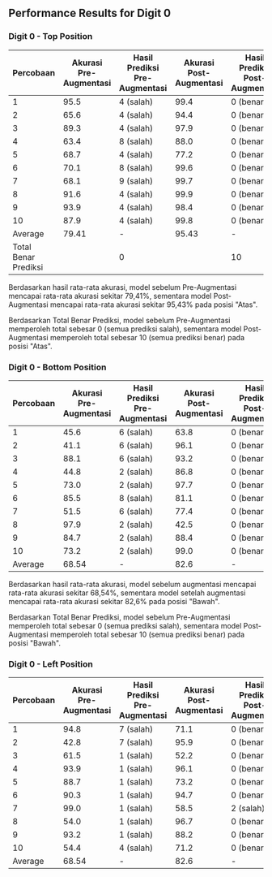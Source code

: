 



## Performance Results for Digit 0
### Digit 0 - Top Position

| Percobaan            | Akurasi Pre-Augmentasi | Hasil Prediksi Pre-Augmentasi | Akurasi Post-Augmentasi | Hasil Prediksi Post-Augmentasi |
| -------------------- | ---------------------- | ----------------------------- | ----------------------- | ------------------------------ |
| 1                    | 95.5                   | 4 (salah)                     | 99.4                    | 0 (benar)                      |
| 2                    | 65.6                   | 4 (salah)                     | 94.4                    | 0 (benar)                      |
| 3                    | 89.3                   | 4 (salah)                     | 97.9                    | 0 (benar)                      |
| 4                    | 63.4                   | 8 (salah)                     | 88.0                    | 0 (benar)                      |
| 5                    | 68.7                   | 4 (salah)                     | 77.2                    | 0 (benar)                      |
| 6                    | 70.1                   | 8 (salah)                     | 99.6                    | 0 (benar)                      |
| 7                    | 68.1                   | 9 (salah)                     | 99.7                    | 0 (benar)                      |
| 8                    | 91.6                   | 4 (salah)                     | 99.9                    | 0 (benar)                      |
| 9                    | 93.9                   | 4 (salah)                     | 98.4                    | 0 (benar)                      |
| 10                   | 87.9                   | 4 (salah)                     | 99.8                    | 0 (benar)                      |
| Average              | 79.41                  | -                             | 95.43                   | -                              |
| Total Benar Prediksi |                        | 0                             |                         | 10                             |

Berdasarkan hasil rata-rata akurasi, model sebelum Pre-Augmentasi mencapai rata-rata akurasi sekitar 79,41%, sementara model Post-Augmentasi mencapai rata-rata akurasi sekitar 95,43% pada posisi "Atas".

Berdasarkan Total Benar Prediksi, model sebelum Pre-Augmentasi memperoleh total sebesar 0 (semua prediksi salah), sementara model Post-Augmentasi memperoleh total sebesar 10 (semua prediksi benar) pada posisi "Atas".

### Digit 0 - Bottom Position

| Percobaan | Akurasi Pre-Augmentasi | Hasil Prediksi Pre-Augmentasi | Akurasi Post-Augmentasi | Hasil Prediksi Post-Augmentasi |
| --------- | ---------------------- | ----------------------------- | ----------------------- | ------------------------------ |
| 1         | 45.6                   | 6 (salah)                     | 63.8                    | 0 (benar)                      |
| 2         | 41.1                   | 6 (salah)                     | 96.1                    | 0 (benar)                      |
| 3         | 88.1                   | 6 (salah)                     | 93.2                    | 0 (benar)                      |
| 4         | 44.8                   | 2 (salah)                     | 86.8                    | 0 (benar)                      |
| 5         | 73.0                   | 2 (salah)                     | 97.7                    | 0 (benar)                      |
| 6         | 85.5                   | 8 (salah)                     | 81.1                    | 0 (benar)                      |
| 7         | 51.5                   | 6 (salah)                     | 77.4                    | 0 (benar)                      |
| 8         | 97.9                   | 2 (salah)                     | 42.5                    | 0 (benar)                      |
| 9         | 84.7                   | 2 (salah)                     | 88.4                    | 0 (benar)                      |
| 10        | 73.2                   | 2 (salah)                     | 99.0                    | 0 (benar)                      |
| Average   | 68.54                  | -                             | 82.6                    | -                              |

Berdasarkan hasil rata-rata akurasi, model sebelum augmentasi mencapai rata-rata akurasi sekitar 68,54%, sementara model setelah augmentasi mencapai rata-rata akurasi sekitar 82,6% pada posisi "Bawah".

Berdasarkan Total Benar Prediksi, model sebelum Pre-Augmentasi memperoleh total sebesar 0 (semua prediksi salah), sementara model Post-Augmentasi memperoleh total sebesar 10 (semua prediksi benar) pada posisi "Bawah".

### Digit 0 - Left Position

| Percobaan | Akurasi Pre-Augmentasi | Hasil Prediksi Pre-Augmentasi | Akurasi Post-Augmentasi | Hasil Prediksi Post-Augmentasi |
| --------- | ---------------------- | ----------------------------- | ----------------------- | ------------------------------ |
| 1         | 94.8                   | 7 (salah)                     | 71.1                    | 0 (benar)                      |
| 2         | 42.8                   | 7 (salah)                     | 95.9                    | 0 (benar)                      |
| 3         | 61.5                   | 1 (salah)                     | 52.2                    | 0 (benar)                      |
| 4         | 93.9                   | 1 (salah)                     | 96.1                    | 0 (benar)                      |
| 5         | 88.7                   | 1 (salah)                     | 73.2                    | 0 (benar)                      |
| 6         | 90.3                   | 1 (salah)                     | 94.7                    | 0 (benar)                      |
| 7         | 99.0                   | 1 (salah)                     | 58.5                    | 2 (salah)                      |
| 8         | 54.0                   | 1 (salah)                     | 96.7                    | 0 (benar)                      |
| 9         | 93.2                   | 1 (salah)                     | 88.2                    | 0 (benar)                      |
| 10        | 54.4                   | 4 (salah)                     | 71.2                    | 0 (benar)                      |
| Average   | 68.54                  | -                             | 82.6                    | -                              |

